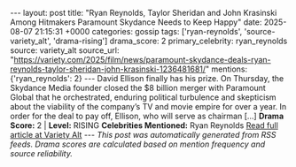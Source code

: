 --- layout: post title: "Ryan Reynolds, Taylor Sheridan and John Krasinski Among Hitmakers Paramount Skydance Needs to Keep Happy" date: 2025-08-07 21:15:31 +0000 categories: gossip tags: ['ryan-reynolds', 'source-variety_alt', 'drama-rising'] drama_score: 2 primary_celebrity: ryan_reynolds source: variety_alt source_url: "https://variety.com/2025/film/news/paramount-skydance-deals-ryan-reynolds-taylor-sheridan-john-krasinski-1236481681/" mentions: {'ryan_reynolds': 2} --- David Ellison finally has his prize. On Thursday, the Skydance Media founder closed the $8 billion merger with Paramount Global that he orchestrated, enduring political turbulence and skepticism about the viability of the company’s TV and movie empire for over a year. In order for the deal to pay off, Ellison, who will serve as chairman […] **Drama Score:** 2 | **Level:** RISING **Celebrities Mentioned:** Ryan Reynolds [Read full article at Variety Alt](https://variety.com/2025/film/news/paramount-skydance-deals-ryan-reynolds-taylor-sheridan-john-krasinski-1236481681/) --- *This post was automatically generated from RSS feeds. Drama scores are calculated based on mention frequency and source reliability.*